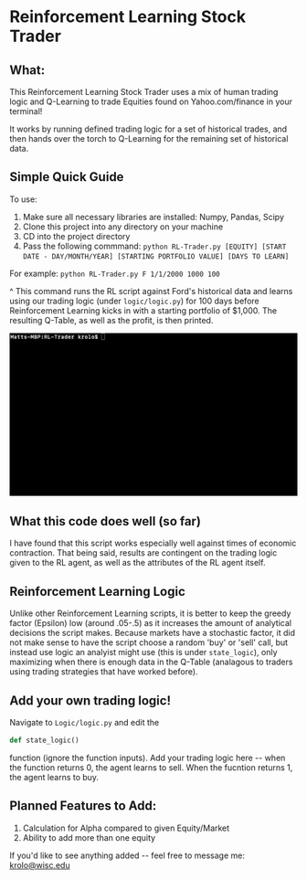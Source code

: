 # Reinforcement Learning Stock Trader
## What:
This Reinforcement Learning Stock Trader uses a mix of human trading logic and Q-Learning to trade Equities found on Yahoo.com/finance in your terminal! 

It works by running defined trading logic for a set of historical trades, and then hands over the torch to Q-Learning for the remaining set of historical data.

## Simple Quick Guide
To use:

1. Make sure all necessary libraries are installed: Numpy, Pandas, Scipy
1. Clone this project into any directory on your machine
2. CD into the project directory
3. Pass the following commmand: ```python RL-Trader.py [EQUITY] [START DATE - DAY/MONTH/YEAR] [STARTING PORTFOLIO VALUE] [DAYS TO LEARN]```

For example: ```python RL-Trader.py F 1/1/2000 1000 100```

^ This command runs the RL script against Ford's historical data and learns using our trading logic (under ```logic/logic.py```) for 100 days before Reinforcement Learning kicks in with a starting portfolio of $1,000. The resulting Q-Table, as well as the profit, is then printed.

![](Example-Useage.gif)

## What this code does well (so far)

I have found that this script works especially well against times of economic contraction. That being said, results are contingent on the trading logic given to the RL agent, as well as the attributes of the RL agent itself.

## Reinforcement Learning Logic

Unlike other Reinforcement Learning scripts, it is better to keep the greedy factor (Epsilon) low (around .05-.5) as it increases the amount of analytical decisions the script makes. Because markets have a stochastic factor, it did not make sense to have the script choose a random 'buy' or 'sell' call, but instead use logic an analyist might use (this is under ```state_logic```), only maximizing when there is enough data in the Q-Table (analagous to traders using trading strategies that have worked before).

## Add your own trading logic!
Navigate to ```Logic/logic.py``` and edit the 
```python 
def state_logic()
``` 
function (ignore the function inputs). Add your trading logic here --  when the function returns 0, the agent learns to sell. When the fucntion returns 1, the agent learns to buy.


## Planned Features to Add:
1. Calculation for Alpha compared to given Equity/Market
2. Ability to add more than one equity

If you'd like to see anything added -- feel free to message me: krolo@wisc.edu
